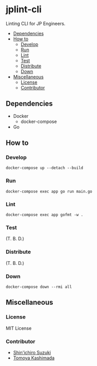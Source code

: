 # jplint-cli

Linting CLI for JP Engineers.

- [Dependencies](#dependencies)
- [How to](#how-to)
  - [Develop](#develop)
  - [Run](#run)
  - [Lint](#lint)
  - [Test](#test)
  - [Distribute](#distribute)
  - [Down](#down)
- [Miscellaneous](#miscellaneous)
  - [License](#license)
  - [Contributor](#contributor)

## Dependencies

- Docker
  - docker-compose
- Go

## How to

### Develop

```shell
docker-compose up --detach --build
```

### Run

```shell
docker-compose exec app go run main.go
```

### Lint

```shell
docker-compose exec app gofmt -w .
```

### Test

(T. B. D.)

### Distribute

(T. B. D.)

### Down

```shell
docker-compose down --rmi all
```

## Miscellaneous

### License

MIT License

### Contributor

- [Shin'ichiro Suzuki](https://github.com/shin-sforzando)
- [Tomoya Kashimada](https://github.com/tomoya-sforzando)
